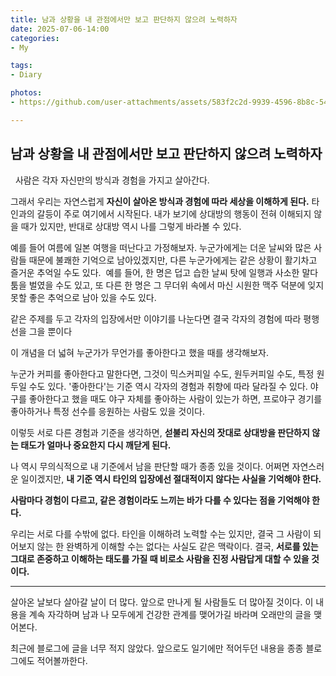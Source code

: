 ```yaml
---
title: 남과 상황을 내 관점에서만 보고 판단하지 않으려 노력하자
date: 2025-07-06-14:00
categories:
- My

tags:
- Diary

photos: 
- https://github.com/user-attachments/assets/583f2c2d-9939-4596-8b8c-54019d689957

---
```



## 남과 상황을 내 관점에서만 보고 판단하지 않으려 노력하자
 
사람은 각자 자신만의 방식과 경험을 가지고 살아간다.

그래서 우리는 자연스럽게 **자신이 살아온 방식과 경험에 따라 세상을 이해하게 된다.** 타인과의 갈등이 주로 여기에서 시작된다.
내가 보기에 상대방의 행동이 전혀 이해되지 않을 때가 있지만, 반대로 상대방 역시 나를 그렇게 바라볼 수 있다.

예를 들어 여름에 일본 여행을 떠난다고 가정해보자.
누군가에게는 더운 날씨와 많은 사람들 때문에 불쾌한 기억으로 남아있겠지만, 다른 누군가에게는 같은 상황이 활기차고 즐거운 추억일 수도 있다. 
예를 들어, 한 명은 덥고 습한 날씨 탓에 일행과 사소한 말다툼을 벌였을 수도 있고, 또 다른 한 명은 그 무더위 속에서 마신 시원한 맥주 덕분에 잊지 못할 좋은 추억으로 남아 있을 수도 있다.

같은 주제를 두고 각자의 입장에서만 이야기를 나눈다면 결국 각자의 경험에 따라 평행선을 그을 뿐이다

이 개념을 더 넓혀 누군가가 무언가를 좋아한다고 했을 때를 생각해보자.

누군가 커피를 좋아한다고 말한다면, 그것이 믹스커피일 수도, 원두커피일 수도, 특정 원두일 수도 있다. '좋아한다'는 기준 역시 각자의 경험과 취향에 따라 달라질 수 있다.
야구를 좋아한다고 했을 때도 야구 자체를 좋아하는 사람이 있는가 하면, 프로야구 경기를 좋아하거나 특정 선수를 응원하는 사람도 있을 것이다.

이렇듯 서로 다른 경험과 기준을 생각하면, **섣불리 자신의 잣대로 상대방을 판단하지 않는 태도가 얼마나 중요한지 다시 깨닫게 된다.**

나 역시 무의식적으로 내 기준에서 남을 판단할 때가 종종 있을 것이다. 어쩌면 자연스러운 일이겠지만, **내 기준 역시 타인의 입장에선 절대적이지 않다는 사실을 기억해야 한다.**

**사람마다 경험이 다르고, 같은 경험이라도 느끼는 바가 다를 수 있다는 점을 기억해야 한다.**

우리는 서로 다를 수밖에 없다. 타인을 이해하려 노력할 수는 있지만, 결국 그 사람이 되어보지 않는 한 완벽하게 이해할 수는 없다는 사실도 같은 맥락이다.
결국, **서로를 있는 그대로 존중하고 이해하는 태도를 가질 때 비로소 사람을 진정 사람답게 대할 수 있을 것이다.**

---

살아온 날보다 살아갈 날이 더 많다. 앞으로 만나게 될 사람들도 더 많아질 것이다.
이 내용을 계속 자각하며 남과 나 모두에게 건강한 관계를 맺어가길 바라며 오래만의 글을 맺어본다.

최근에 블로그에 글을 너무 적지 않았다.
앞으로도 일기에만 적어두던 내용을 종종 블로그에도 적어볼까한다.
